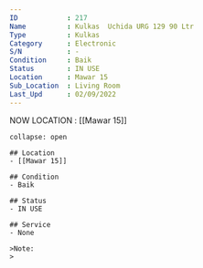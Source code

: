 ```yaml
---
ID            : 217
Name          : Kulkas  Uchida URG 129 90 Ltr
Type          : Kulkas
Category      : Electronic
S/N           : -
Condition     : Baik
Status        : IN USE
Location      : Mawar 15
Sub_Location  : Living Room
Last_Upd      : 02/09/2022
---
```



NOW LOCATION : [[Mawar 15]]

```ad-History
collapse: open

## Location
- [[Mawar 15]]

## Condition
- Baik

## Status
- IN USE

## Service
- None

>Note:
>


```
